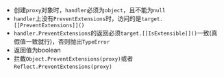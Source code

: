 - 创建`proxy`对象时，`handler`必须为`object`，且不能为`null`
- `handler`上没有`PreventExtensions`时，访问的是`target.[[PreventExtensions]]()`
- `handler.PreventExtensions`的返回必须`target.[[IsExtensible]]()`一致(真假值一致就行)，否则抛出`TypeError`
- 返回值为boolean
- 拦截`Object.PreventExtensions(proxy)`或者`Reflect.PreventExtensions(proxy)`